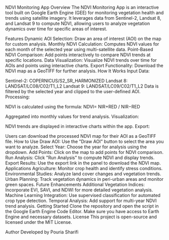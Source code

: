 NDVI Monitoring App
Overview
The NDVI Monitoring App is an interactive tool built on Google Earth Engine (GEE) for monitoring vegetation health and trends using satellite imagery. It leverages data from Sentinel-2, Landsat 8, and Landsat 9 to compute NDVI, allowing users to analyze vegetation dynamics over time for specific areas of interest.

Features
Dynamic AOI Selection:
Draw an area of interest (AOI) on the map for custom analysis.
Monthly NDVI Calculation:
Computes NDVI values for each month of the selected year using multi-satellite data.
Point-Based NDVI Comparison:
Add points interactively to compare NDVI trends at specific locations.
Data Visualization:
Visualize NDVI trends over time for AOIs and points using interactive charts.
Export Functionality:
Download the NDVI map as a GeoTIFF for further analysis.
How It Works
Input Data:

Sentinel-2: COPERNICUS/S2_SR_HARMONIZED
Landsat 8: LANDSAT/LC08/C02/T1_L2
Landsat 9: LANDSAT/LC09/C02/T1_L2
Data is filtered by the selected year and clipped to the user-defined AOI.
Processing:

NDVI is calculated using the formula:
NDVI= 
NIR+RED / NIR−RED
​
 
Aggregated into monthly values for trend analysis.
Visualization:

NDVI trends are displayed in interactive charts within the app.
Export:

Users can download the processed NDVI map for their AOI as a GeoTIFF file.
How to Use
Draw AOI:
Use the "Draw AOI" button to select the area you want to analyze.
Select Year:
Choose the year for analysis using the dropdown.
Add Points:
Click on the map to add points for NDVI comparison.
Run Analysis:
Click "Run Analysis" to compute NDVI and display trends.
Export Results:
Use the export link in the panel to download the NDVI map.
Applications
Agriculture:
Monitor crop health and identify stress conditions.
Environmental Studies:
Analyze land cover changes and vegetation trends.
Urban Planning:
Track vegetation dynamics in peri-urban areas and monitor green spaces.
Future Enhancements
Additional Vegetation Indices:
Incorporate EVI, SAVI, and NDWI for more detailed vegetation analysis.
Machine Learning Integration:
Use supervised classification for automated crop type detection.
Temporal Analysis:
Add support for multi-year NDVI trend analysis.
Getting Started
Clone the repository and open the script in the Google Earth Engine Code Editor.
Make sure you have access to Earth Engine and necessary datasets.
License
This project is open-source and licensed under the MIT License.

Author
Developed by Pouria Sharifi
